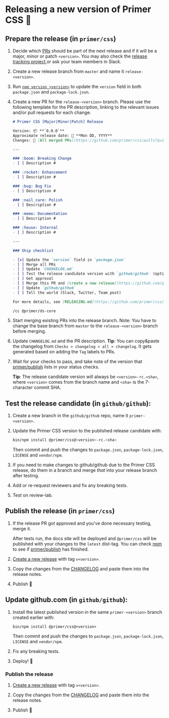 # Releasing a new version of Primer CSS 🎉

## Prepare the release (in `primer/css`)

1. Decide which [PRs](https://github.com/primer/css/pulls) should be part of the next release and if it will be a major, minor or patch `<version>`. You may also check the [release tracking project
](https://github.com/primer/css/projects/2#column-4482699) or ask your team members in Slack.

1. Create a new release branch from `master` and name it `release-<version>`.

1. Run [`npm version <version>`](https://docs.npmjs.com/cli/version) to update the `version` field in both `package.json` and `package-lock.json`.

1. Create a new PR for the `release-<version>` branch. Please use the following template for the PR description, linking to the relevant issues and/or pull requests for each change.

    ```md
    # Primer CSS [Major|Minor|Patch] Release

    Version: 📦 **`0.0.0`**
    Approximate release date: 📆 **Mon DD, YYYY**
    Changes: 🎉 [All merged PRs](https://github.com/primer/css/pulls?q=is%3Apr+is%3Amerged+base%3Arelease-0.0.0) <!-- Update version at the end of the link. E.g. ...release-0.0.0 -> ...release-15.1.0 -->

    ---

    ### :boom: Breaking Change
    - [ ] Description #

    ### :rocket: Enhancement
    - [ ] Description #

    ### :bug: Bug Fix
    - [ ] Description #

    ### :nail_care: Polish
    - [ ] Description #

    ### :memo: Documentation
    - [ ] Description #

    ### :house: Internal
    - [ ] Description #

    ---

    ### Ship checklist

    - [x] Update the `version` field in `package.json`
    - [ ] Merge all PRs
    - [ ] Update `CHANGELOG.md`
    - [ ] Test the release candidate version with `github/github` (optional)
    - [ ] Get approval
    - [ ] Merge this PR and [create a new release](https://github.com/primer/css/releases/new)
    - [ ] Update `github/github`
    - [ ] Tell the world (Slack, Twitter, Team post)

    For more details, see [RELEASING.md](https://github.com/primer/css/blob/master/RELEASING.md).

    /cc @primer/ds-core
    ```

1. Start merging existing PRs into the release branch. Note: You have to change the base branch from `master` to the `release-<version>` branch before merging.

1. Update `CHANGELOG.md` and the PR description. **Tip**: You can copy&paste the changelog from `Checks > changelog > all > changelog`. It gets generated based on adding the `Tag` labels to PRs.

1. Wait for your checks to pass, and take note of the version that [primer/publish] lists in your status checks.

    **Tip**: The release candidate version will always be `<version>-rc.<sha>`, where `<version>` comes from the branch name and `<sha>` is the 7-character commit SHA.


## Test the release candidate (in `github/github`):

1. Create a new branch in the `github/github` repo, name it `primer-<version>`.

1. Update the Primer CSS version to the published release candidate with:

    ```sh
    bin/npm install @primer/css@<version>-rc.<sha>
    ```

    Then commit and push the changes to `package.json`, `package-lock.json`, `LICENSE` and `vendor/npm`.

1. If you need to make changes to github/github due to the Primer CSS release, do them in a branch and merge _that_ into your release branch after testing.

1. Add or re-request reviewers and fix any breaking tests.

1. Test on review-lab.


## Publish the release (in `primer/css`)

1. If the release PR got approved and you've done necessary testing, merge it.

    After tests run, the docs site will be deployed and `@primer/css` will be published with your changes to the `latest` dist-tag. You can check [npm](https://www.npmjs.com/package/@primer/css?activeTab=versions) to see if [primer/publish] has finished.

1. [Create a new release](https://github.com/primer/primer/releases/new) with tag `v<version>`.

1. Copy the changes from the [CHANGELOG] and paste them into the release notes.

1. Publish 🎉


## Update github.com (in `github/github`):

1. Install the latest published version in the same `primer-<version>` branch created earlier with:

    ```
    bin/npm install @primer/css@<version>
    ```

    Then commit and push the changes to `package.json`, `package-lock.json`, `LICENSE` and `vendor/npm`.

1. Fix any breaking tests.

1. Deploy! :rocket:


### Publish the release

1. [Create a new release](https://github.com/primer/css/releases/new) with tag `v<version>`.

2. Copy the changes from the [CHANGELOG] and paste them into the release notes.

3. Publish 🎉


[changelog]: ../CHANGELOG.md
[primer/publish]: https://github.com/primer/publish
